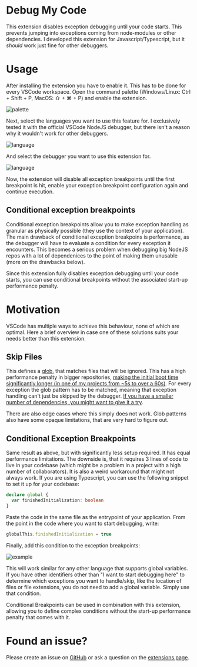 # Debug My Code

This extension disables exception debugging until your code starts. This prevents jumping into exceptions coming from node-modules or other dependencies. I developed this extension for Javascript/Typescript, but it *should* work just fine for other debuggers.

# Usage

After installing the extension you have to enable it. This has to be done for every VSCode workspace. 
Open the command palette (Windows/Linux: Ctrl + Shift + P, MacOS: ⇧ + ⌘ + P) and enable the extension.

![palette](https://i.imgur.com/pvanR88.png)

Next, select the languages you want to use this feature for. I exclusively tested it with the official VSCode NodeJS debugger, but there isn't a reason why it wouldn't work for other debuggers. 

![language](https://i.imgur.com/dqH0BQJ.png)

And select the debugger you want to use this extension for.

![language](https://i.imgur.com/9IVibjY.png)

Now, the extension will disable all exception breakpoints until the first breakpoint is hit, enable your exception breakpoint configuration again and continue execution.

## Conditional exception breakpoints

Conditional exception breakpoints allow you to make exception handling as granular as physically possible (they use the context of your application). The main drawback of conditional exception breakpoins is performance, as the debugger will have to evaluate a condition for every exception it encounters. This becomes a serious problem when debugging big NodeJS repos with a lot of dependenices to the point of making them unusable (more on the drawbacks below).

Since this extension fully disables exception debugging until your code starts, you can use conditional breakpoints without the associated start-up performance penalty. 

# Motivation

VSCode has multiple ways to achieve this behaviour, none of which are optimal. Here a brief overview in case one of these solutions suits your needs better than this extension.

## Skip Files

This defines a [glob](https://code.visualstudio.com/docs/editor/codebasics#_advanced-search-options), that matches files that will be ignored. This has a high performance penalty in bigger repositories, [making the initial boot time significantly longer (in one of my projects from ~5s to over a 60s)](https://github.com/microsoft/vscode-js-debug/issues/1179). For every exception the glob pattern has to be matched, meaning that exception handling can't just be skipped by the debugger. [If you have a smaller number of dependencies, you might want to give it a try](https://code.visualstudio.com/docs/nodejs/nodejs-debugging#_additional-configuration).

There are also edge cases where this simply does not work. Glob patterns also have some opaque limitations, that are very hard to figure out.

## Conditional Exception Breakpoints

Same result as above, but with significantly less setup required. It has equal performance limitations. The downside is, that it requires 3 lines of code to live in your codebase (which might be a problem in a project with a high number of collaborators). It is also a weird workaround that might not always work. If you are using Typescript, you can use the following snippet to set it up for your codebase:

```typescript
declare global {
  var finishedInitialization: boolean
}
```
Paste the code in the same file as the entrypoint of your application. From the point in the code where you want to start debugging, write:
```typescript
globalThis.finishedInitialization = true
```

Finally, add this condition to the exception breakpoints:

![example](https://i.imgur.com/Va261qp.png)

This will work similar for any other language that supports global variables. If you have other identifiers other than "I want to start debugging here" to determine which exceptions you want to handle/skip, like the location of files or file extensions, you do not need to add a global variable. Simply use that condition.

Conditional Breakpoints can be used in combination with this extension, allowing you to define complex conditions without the start-up performance penalty that comes with it.
# Found an issue?
Please create an issue on [GitHub](https://github.com/JeremyFunk/debug-my-code) or ask a question on the [extensions page](https://marketplace.visualstudio.com/items?itemName=JeremyFunk.debug-my-code).


